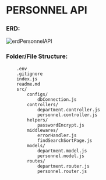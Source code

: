 # PERSONNEL API

### ERD:
![erdPersonnelAPI](https://github.com/MertSolgun/PersonelApi/assets/115940928/fb906ce9-2e73-48e8-8a2e-87208709a7f6)



### Folder/File Structure:

```
    .env
    .gitignore
    index.js
    readme.md
    src/
        configs/
            dbConnection.js
        controllers/
            department.controller.js
            personnel.controller.js
        helpers/
            passwordEncrypt.js
        middlewares/
            errorHandler.js
            findSearchSortPage.js
        models/
            department.model.js
            personnel.model.js
        routes/
            department.router.js
            personnel.router.js
```
